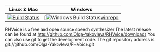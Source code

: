 | Linux & Mac                     |  Windows                              |
|---------------------------------|---------------------------------------|
| [![Build Status][master]][repo] |[![Windows Build Status][branch][winrepo] |
[master]: https://travis-ci.org/nlprocby/RHVoice.svg?branch=master
[repo]: https://travis-ci.org/nlprocby/RHVoice
[branch]: https://ci.appveyor.com/api/projects/status/04xcn3nclfpjptfs/branch/master?svg=true
[winrepo]: https://ci.appveyor.com/api/projects/status/branch/master

RHVoice is a free and open source speech synthesizer
The latest release can be found at http://github.com/Olga-Yakovleva/RHVoice/downloads
You can also use git to get the development code.
The git repository address is git://github.com/Olga-Yakovleva/RHVoice.git
